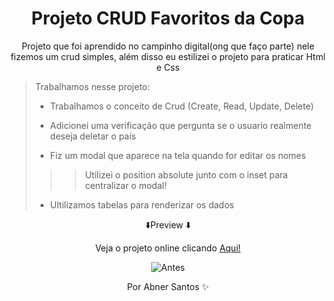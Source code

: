 <div align="center">
 <h1> Projeto CRUD Favoritos da Copa </h1>
 <p>Projeto que foi aprendido  no campinho digital(ong que faço parte) nele fizemos um crud simples, além disso eu estilizei o projeto para praticar Html e Css</P>
 </div>



> Trabalhamos nesse projeto:
> * Trabalhamos o conceito de Crud (Create, Read, Update, Delete)
>
> * Adicionei uma verificação que pergunta se o usuario realmente deseja deletar o país
> * Fiz um modal que aparece na tela quando for editar os nomes
> > >Utilizei o position absolute junto com o inset para centralizar o modal! 
> * Ultilizamos tabelas para renderizar os dados


<div align="center">


⬇️Preview ⬇️


  <p style="text-align:center;">Veja o projeto online clicando <a href="https://favoritosdacopa.netlify.app/">Aqui!</a></p>


![Antes](https://user-images.githubusercontent.com/107922389/189752857-34b5fcab-6710-4037-9339-380706f933e5.gif)


   <p style="text-align: center;">Por Abner Santos ✨</p>
  </div>




 




